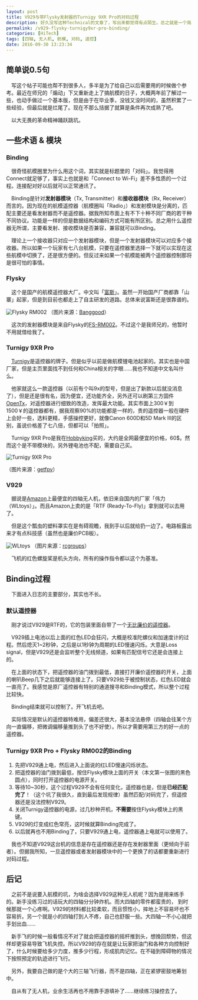```yaml
---
layout: post
title: V929与带Flysky发射器的Turnigy 9XR Pro的对码过程
description: 好久没写这种Technical的文章了，写出来都觉得有点陌生。总之就是一个简单的把无人机和遥控器对接上的过程。
permalink: /v929-flysky-turnigy9xr-pro-binding/
categories: [HiTech]
tags: [四轴, 无人机, 航模, 对码, 遥控]
date: 2016-09-30 13:23:34
--- 
```


## 简单说0.5句

　写这个帖子可能也帮不到很多人，多半是为了给自己以后需要用的时候做个参考。最近在师兄的「煽动」下又重新走上了搞航模的日子，大概两年前了解过一些，也动手做过一个基本版，但是由于在毕业季，没钱又没时间的，虽然积累了一些经验，但最后就是烂尾了。现在不那么拮据了就算是条件再次成熟了吧。

　以大无畏的革命精神踊跃跳坑。

## 一些术语 & 模块

### Binding

　很奇怪航模圈里为什么用这个词，其实就是标题里的「对码」。我觉得用Connect就足够了，事实上也就是和「Connect to Wi-Fi」差不多性质的一个过程。连接配对好以后就可以正常通讯了。

　Binding是针对**发射器模块**（Tx, Transmitter）和**接收器模块**（Rx, Receiver）而言的。因为现在的航模遥控器（航模圈叫「Radio」）和发射模块是分离的，匹配主要还是看发射器而不是遥控器。据我所知市面上有不下十种不同厂商的若干种不同协议。功能是一样的但是数据结构和编码方式可能有所区别。总之用什么遥控器无所谓，主要看发射、接收模块是否兼容，兼容就可以Binding。

　理论上一个接收器只对应一个发射器模块，但是一个发射器模块可以对应多个接收器。所以如果一个玩家有七八台航模，只要在遥控器里选择一下就可以实现在这些航模中切换了，还是很方便的。但反过来如果一个航模能被两个遥控器控制那将是很可怕的事情。

### Flysky

　这个是国产的航模遥控器大厂。中文叫「[富斯](http://gb.flysky-cn.com/index.html)」。虽然一开始国产厂商都靠「山寨」起家，但是到目前也都走上了自主研发的道路。总体来说富斯还是很靠谱的。

![Flysky RM002]({{site.img-hosting}}/Pic4Post/v929-flysky-turnigy9xr-pro-binding/flysky-rm002.jpg)
（图片来源：[Banggood](http://www.banggood.com/Wholesale-FlySky-Upgrade-FS-TH9X-FS-TH9XB-2_4G-9CH-RC-Remote-Control-Transmitter-Mode-2-p-47904.html)）

　这次的发射器模块是来自Flysky的[FS-RM002](https://www.amazon.com/Flysky-FS-GT3-FS-RM002-FS-TH9X-Transmitter/dp/B01AOF6324)。不过这个是我师兄的，他暂时不用就借给我了。

### Turnigy 9XR Pro

　[Turnigy](http://www.turnigy.com/)是遥控器的牌子。但是似乎以前是做航模锂电池起家的。其实也是中国厂家，但是主页里面找不到任何和China相关的字眼……我也不知道中文名叫什么。

　他家就这么一款遥控器（以前有个叫9x的型号，但是出了新款以后就没消息了），但是还是很有名，因为便宜，还功能齐全，另外还可以刷第三方固件[OpenTx](http://www.open-tx.org/)，对遥控器进行细致的改造，发挥最大功能。其实市面上300￥到1500￥的遥控器都有，据我观察90%的功能都是一样的，贵的遥控器一般在硬件上会好一些，选料更精，手感操控更好，就像Canon 600D和5D Mark III的区别，虽说价格差了七八倍，但都可以「拍照」。

　Turnigy 9XR Pro是我在[Hobbyking](http://www.hobbyking.com/hobbyking/store/__51442__Turnigy_9XR_PRO_Radio_Transmitter_Mode_2_without_module_.html)买的，大约是全网最便宜的价格，60\$。然而这个是不带模块的，另外锂电池也不配，需要自己买。

![Turnigy 9XR Pro]({{site.img-hosting}}/Pic4Post/v929-flysky-turnigy9xr-pro-binding/turnigy-9xr-pro-radio-transmitter.jpg)

（图片来源：[getfpv](http://www.getfpv.com/radios/radio-controllers/turnigy-9xr-pro-radio-transmitter-mode-2-without-module.html)）

### V929

　据说是[Amazon](https://www.amazon.com/WLtoys-V929-Quadcopter-Dexterous-Generic/dp/B008RL18SM/ref=sr_1_1?s=toys-and-games&ie=UTF8&qid=1475255876&sr=1-1&keywords=V929)上最便宜的四轴无人机，依旧来自国内的厂家「伟力（WLtoys）」。而且Amazon上卖的是「RTF (Ready-To-Fly)」拿到就可以去用了。

　但是这个瓢虫的塑料罩实在是有碍观瞻，我到手以后就给扔一边了。电路板露出来才有点科技感（虽然也是廉价PCB板）。

![WLtoys]({{site.img-hosting}}/Pic4Post/v929-flysky-turnigy9xr-pro-binding/wltoys-v929-mini-quadcopter.jpg)
（图片来源：[rcgroups](http://www.rcgroups.com/forums/attachment.php?attachmentid=6453506)）

　飞机的红色螺旋桨是机头方向，所有的操作指令都以这个为基准。

## Binding过程

　下面进入日志的主要部分，其实也不长。

### 默认遥控器

　刚才说过V929是RTF的，它的包装里面自带了一个[无比廉价的遥控器](https://www.amazon.com/Water-Controller-Transmitter-WLtoys-Quadcopter/dp/B00KU2GKIE/ref=sr_1_1?s=electronics&ie=UTF8&qid=1475257026&sr=8-1&keywords=V929%20E728)。

　V929插上电池以后上面的红色LED会狂闪，大概是校准陀螺仪和加速度计的过程。然后熄灭1~2秒钟，之后是以1秒钟为周期的LED慢速闪烁。大意是Loss signal，但是V929还是会监听整个无线频道，如果有匹配信号它还是会连接上的。

　在上面的状态下，把遥控器的油门拨到最低，直接打开廉价遥控器的开关，上面的喇叭Beep几下之后就能够连接上了。只要V929处于被控制状态，红色LED就会一直亮了。我感觉是原厂遥控器有特别的通道搜寻和Binding模式，所以整个过程比较快。

　Binding结束就可以控制了。开飞机去吧。

　实际情况是默认的遥控器特难用，偏差还很大，基本没法悬停（四轴会往某个方向一直偏移，把微调偏移量推到头了也不好使）。所以才需要用第三方的好一点的遥控器。

### Turnigy 9XR Pro + Flysky RM002的Binding

1. 先把V929通上电，然后进入上面说的红LED慢速闪烁状态。
2. 把遥控器的油门拨到最低，按住Flysky模块上面的开关（本文第一张图的黑色圆点），同时打开遥控器的电源开关。
3. 等待10~30秒，这个过程V929不会有任何变化，遥控器也是，但是**已经匹配完了**！（这个坑了我很久，直到最后发现规律）虽然匹配/对码完了，但遥控器还是没法控制V929。
4. 关闭Turnigy遥控器的电源，过几秒种开机，**不需要**按住Flysky模块上的黑键。
5. V929的灯变成红色常亮，这时候就算Binding完成了。
6. 以后就再也不用Binding了，只要V929通上电，遥控器通上电就可以使用了。

　我也不知道V929这台机的信息是存在遥控器还是存在发射器里面（更倾向于前者）。但据我所知，一旦遥控器或者发射器模块中的一个更换了的话都要重新进行对码过程。

## 后记

　之前不是说要入航模的坑，为啥会选择V929这种无人机呢？因为是用来练手的。新手没练习过的话玩大的四轴分分钟炸机。而大四轴的零件都蛮贵的， 到时候那就一个心疼啊。V929的材料都比较柔软，而且惯性小，摔地上不容易坏也不容易折。另一个就是小的四轴打到人不疼，自己也舒服一些。大四轴一不小心就把手划出血……

　新手飞的时候一般看情况不对了就会把遥控器的摇杆推到头，想挽回颓势，但这样却更容易导致飞机失控。所以V929的存在就是让玩家把油门和各种方向控制好了，什么时候要给多少力度，推多少行程，形成肌肉记忆。在不碰到障碍物的情况下按照预定的轨迹进行飞行。

　另外，我要自己做的是个大的三轴飞行器，而不是四轴，正在紧锣密鼓地筹划中。

　自从有了无人机，业余生活再也不用靠手游填补了……继续练习操控去了。